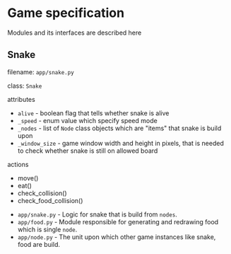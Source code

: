 # Game specification

Modules and its interfaces are described here 



## Snake
filename: `app/snake.py`

class: `Snake`

attributes

- `alive` - boolean flag that tells whether snake is alive
- `_speed` - enum value which specify speed mode
- `_nodes` - list of `Node` class objects which are "items" that snake is build upon
- `_window_size` - game window width and height in pixels, that is needed to check whether snake is still on allowed board

actions

- move()
- eat()
- check_collision()
- check_food_collision()

* `app/snake.py` - Logic for snake that is build from `nodes`.
* `app/food.py` - Module responsible for generating and redrawing food which is single `node`.
* `app/node.py` - The unit upon which other game instances like snake, food are build.
